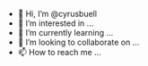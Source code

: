 - 👋 Hi, I’m @cyrusbuell
- 👀 I’m interested in ...
- 🌱 I’m currently learning ...
- 💞️ I’m looking to collaborate on ...
- 📫 How to reach me ...

<!---
cyrusbuell/cyrusbuell is a ✨ special ✨ repository because its `README.md` (this file) appears on your GitHub profile.
You can click the Preview link to take a look at your changes.
--->
